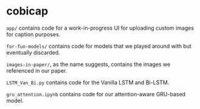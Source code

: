# cobicap

`app/` contains code for a work-in-progress UI for uploading custom images for caption purposes.

`for-fun-models/` contains code for models that we played around with but eventually discarded.

`images-in-paper/`, as the name suggests, contains the images we referenced in our paper.

`LSTM_Van_Bi.py` contains code for the Vanilla LSTM and Bi-LSTM.

`gru_attention.ipynb` contains code for our attention-aware GRU-based model.
